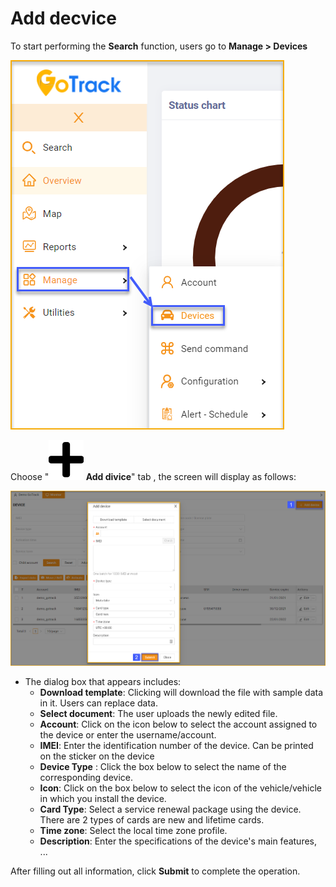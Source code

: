 # Add decvice 

To start performing the **Search** function, users go to **Manage > Devices**

<span class="icon-left4">![active device ](/docs/assets/images/web-english/device/manage-device.png)

Choose "**<span class="icon-left svg-filter-tick">![Ok](/docs/assets/images/web-interface/icon/SVG/plus.svg) Add divice**" tab , the screen will display as follows:

<span class="icon-left4">![active device ](/docs/assets/images/web-english/device/add-device-1.png)

* The dialog box that appears includes:
    * **Download template**: Clicking will download the file with sample data in it. Users can replace data.
    * **Select document**: The user uploads the newly edited file.
    * **Account**: Click on the icon below to select the account assigned to the device or enter the username/account.
    * **IMEI**: Enter the identification number of the device. Can be printed on the sticker on the device
    * **Device Type** : Click the box below to select the name of the corresponding device.
    * **Icon**: Click on the box below to select the icon of the vehicle/vehicle in which you install the device.
    * **Card Type**: Select a service renewal package using the device. There are 2 types of cards are new and lifetime cards.
    * **Time zone**: Select the local time zone profile.
    * **Description**: Enter the specifications of the device's main features, ... 
    
After filling out all information, click **Submit** to complete the operation.

